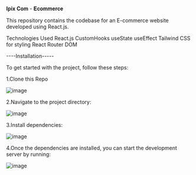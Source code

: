 𝐈𝐩𝐢𝐱 𝐂𝐨𝐦 - 𝐄𝐜𝐨𝐦𝐦𝐞𝐫𝐜𝐞

This repository contains the codebase for an E-commerce website developed using React.js.

Technologies Used
React.js
CustomHooks
useState
useEffect
Tailwind CSS for styling
React Router DOM



----Installation-----

To get started with the project, follow these steps:

1.Clone this Repo

![image](https://github.com/vigneshherao/Ipix_React_Vignesh_Task/assets/70132638/ee6cf3a3-c90c-44c1-8016-8478e9ce7657)


2.Navigate to the project directory:

![image](https://github.com/vigneshherao/Ipix_React_Vignesh_Task/assets/70132638/3cd88ca7-d6a6-4b39-bf34-b71ec96a79c8)


3.Install dependencies:

![image](https://github.com/vigneshherao/Ipix_React_Vignesh_Task/assets/70132638/0beed235-94b9-454f-87f7-f045eb779b4d)

4.Once the dependencies are installed, you can start the development server by running:

![image](https://github.com/vigneshherao/Ipix_React_Vignesh_Task/assets/70132638/c6847c4e-9ead-40fb-a144-590c913fa154)




